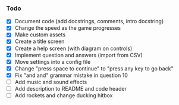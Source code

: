 ### Todo
- [x] Document code (add docstrings, comments, intro docstring)
- [x] Change the speed as the game progresses
- [x] Make custom assets
- [x] Create a title screen
- [x] Create a help screen (with diagram on controls)
- [x] Implement question and answers (import from CSV)
- [x] Move settings into a config file
- [x] Change "press space to continue" to "press any key to go back"
- [x] Fix "and and" grammar mistake in question 10
- [ ] Add music and sound effects
- [ ] Add description to README and code header
- [ ] Add rockets and change ducking hitbox
